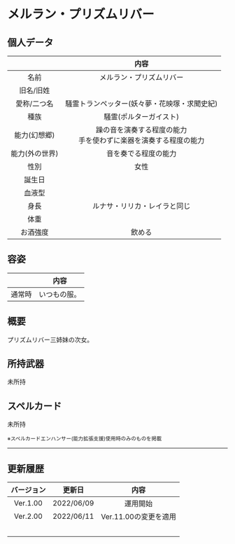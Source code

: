 # メルラン・プリズムリバー

## 個人データ
||内容|
|:---:|:---:|
|名前|メルラン・プリズムリバー|
|旧名/旧姓||
|愛称/二つ名|騒霊トランペッター(妖々夢・花映塚・求聞史紀)|
|種族|騒霊(ポルターガイスト)|
|能力(幻想郷)|躁の音を演奏する程度の能力<br>手を使わずに楽器を演奏する程度の能力|
|能力(外の世界)|音を奏でる程度の能力|
|性別|女性|
|誕生日||
|血液型||
|身長|ルナサ・リリカ・レイラと同じ|
|体重||
|お酒強度|飲める|

## 容姿
||内容|
|:---:|:---:|
|通常時|いつもの服。|

## 概要
プリズムリバー三姉妹の次女。

## 所持武器
未所持

## スペルカード
未所持

<sup>
※スペルカードエンハンサー(能力拡張支援)使用時のみのものを掲載
</sup>

***

## 更新履歴
|バージョン|更新日|内容|
|:---:|:---:|:---:|
|Ver.1.00|2022/06/09|運用開始|
|Ver.2.00|2022/06/11|Ver.11.00の変更を適用|
||||
||||
||||
||||
||||

